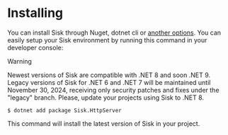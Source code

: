 # Installing

You can install Sisk through Nuget, dotnet cli or [another options](https://www.nuget.org/packages/Sisk.HttpServer/). You can easily setup your Sisk environment by running this command in your developer console:

> [!WARNING]
> Newest versions of Sisk are compatible with .NET 8 and soon .NET 9. Legacy versions of Sisk for .NET 6 and .NET 7 will be maintained until November 30, 2024, receiving only security patches and fixes under the "legacy" branch. Please, update your projects using Sisk to .NET 8.

    $ dotnet add package Sisk.HttpServer

This command will install the latest version of Sisk in your project.